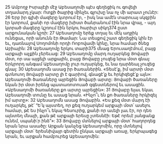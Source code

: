 25 Ամբողջ Իսրայէլի մէջ Աբեսաղոմի պէս գեղեցիկ ու գովելի տղամարդ չկար: Ոտքի ծայրից մինչեւ գլուխը նա ոչ մի արատ չունէր: 26 Երբ իր գլխի մազերը կտրում էր, - իսկ նա ամէն տարուայ սկզբին էր կտրում, քանի որ մազերը խիստ ծանրանում էին նրա վրայ, - այդ կտրած մազերը կշռում էին երկու հարիւր սիկղ374 ըստ արքունական կշռի: 27 Աբեսաղոմը երեք տղայ եւ մէկ աղջիկ ունեցաւ, որի անունն էր Թամար: Նա տեսքով շատ գեղեցիկ կին էր եւ, դառնալով Սողոմոնի որդի Ռոբովամի կինը, նրա համար ծնեց Աբիային:
28 Աբեսաղոմը երկու տարի375 մնաց Երուսաղէմում, բայց արքայի աչքին չերեւաց: 29 Աբեսաղոմը մարդ ուղարկեց Յովաբի մօտ, որ սա այցելի արքային, բայց Յովաբը չուզեց նրա մօտ գնալ: Երկրորդ անգամ Աբեսաղոմը լուր ուղարկեց, եւ նա դարձեալ չուզեց գնալ: 30 Աբեսաղոմն ասաց իր ծառաներին. «Տեսէ՛ք, իմ արտի մօտ գտնուող Յովաբի արտը լի է գարիով, գնացէ՛ք եւ հրկիզեցէ՛ք այն»: Աբեսաղոմի ծառաները այրեցին Յովաբի արտը: Յովաբի ծառաները եկան իր մօտ իրենց պատառոտուած զգեստներով եւ ասացին. «Աբեսաղոմի ծառաները քո արտը այրեցին»: 31 Յովաբը ելաւ եկաւ Աբեսաղոմի տունը եւ ասաց նրան. «Ինչո՞ւ են քո ծառաները հրկիզել իմ արտը»: 32 Աբեսաղոմն ասաց Յովաբին. «Ես քեզ մօտ մարդ էի ուղարկել, թէ՝ “Ե՛կ այստեղ, որ քեզ ուղարկեմ արքայի մօտ՝ ասելու համար, թէ ես ինչո՞ւ եկայ Գեսուրից, քանի որ աւելի լաւ էր, որ դեռ այնտեղ մնայի, քան թէ արքայի երեսը չտեսնէի: Եթէ որեւէ յանցանք ունեմ, սպանի՛ր ինձ”»: 33 Յովաբը մտնելով արքայի մօտ՝ հաղորդեց նրան նրա ասածը: Արքան կանչեց Աբեսաղոմին, որը մտնելով արքայի մօտ՝ երեսնիվայր գետին ընկաւ արքայի առաջ, երկրպագեց նրան, եւ արքան համբուրեց Աբեսաղոմին:
